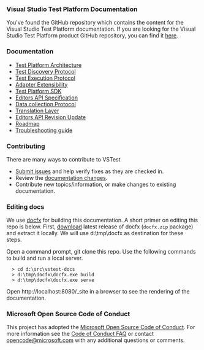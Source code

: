 ### Visual Studio Test Platform Documentation
You've found the GitHub repository which contains the content for the Visual Studio Test Platform documentation.
If you are looking for the Visual Studio Test Platform product GitHub repository, you can find it [here](https://github.com/Microsoft/vstest).

### Documentation
- [Test Platform Architecture](https://github.com/Microsoft/vstest-docs/blob/main/RFCs/0001-Test-Platform-Architecture.md)
- [Test Discovery Protocol](https://github.com/Microsoft/vstest-docs/blob/main/RFCs/0002-Test-Discovery-Protocol.md)
- [Test Execution Protocol](https://github.com/Microsoft/vstest-docs/blob/main/RFCs/0003-Test-Execution-Protocol.md)
- [Adapter Extensibility](https://github.com/Microsoft/vstest-docs/blob/main/RFCs/0004-Adapter-Extensibility.md)
- [Test Platform SDK](https://github.com/Microsoft/vstest-docs/blob/main/RFCs/0005-Test-Platform-SDK.md)
- [Editors API Specification](https://github.com/Microsoft/vstest-docs/blob/main/RFCs/0007-Editors-API-Specification.md)
- [Data collection Protocol](https://github.com/Microsoft/vstest-docs/blob/main/RFCs/0006-DataCollection-Protocol.md)
- [Translation Layer](https://github.com/Microsoft/vstest-docs/blob/main/RFCs/0008-TranslationLayer.md)
- [Editors API Revision Update](https://github.com/Microsoft/vstest-docs/blob/main/RFCs/0009-Editors-API-RevisionUpdate.md)
- [Roadmap](https://github.com/Microsoft/vstest-docs/blob/main/docs/releases.md)
- [Troubleshooting guide](https://github.com/Microsoft/vstest-docs/blob/main/docs/troubleshooting.md)

### Contributing
There are many ways to contribute to VSTest
- [Submit issues](https://github.com/Microsoft/vstest-docs/issues) and help verify fixes as they are checked in.
- Review the [documentation changes](https://github.com/Microsoft/vstest-docs/pulls).
- Contribute new topics/information, or make changes to existing documentation.

### Editing docs
We use [docfx](https://github.com/dotnet/docfx/releases) for building this documentation. A short primer on editing this repo is below.
First, [download](https://github.com/dotnet/docfx/releases) latest release of docfx (`docfx.zip` package) and extract it locally. We will use d:\tmp\docfx as destination for these steps.

Open a command prompt, git clone this repo. Use the following commands to build and run a local server.
```
  > cd d:\src\vstest-docs
  > d:\tmp\docfx\docfx.exe build
  > d:\tmp\docfx\docfx.exe serve
```

Open http://localhost:8080/_site in a browser to see the rendering of the documentation.

### Microsoft Open Source Code of Conduct
This project has adopted the [Microsoft Open Source Code of Conduct](https://opensource.microsoft.com/codeofconduct/). For more information see the [Code of Conduct FAQ](https://opensource.microsoft.com/codeofconduct/faq/) or contact [opencode@microsoft.com](mailto:opencode@microsoft.com) with any additional questions or comments.
